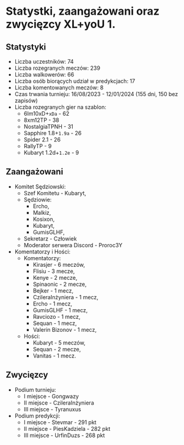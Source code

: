 # Statystki, zaangażowani oraz zwycięzcy XL+yoU 1.

## Statystyki

- Liczba uczestników: 74
- Liczba rozegranych meczów: 239
- Liczba walkowerów: 66
- Liczba osób biorących udział w predykcjach: 17
- Liczba komentowanych meczów: 8
- Czas trwania turnieju: 16/08/2023 - 12/01/2024 (155 dni, 150 bez zapisów)
- Liczba rozegranych gier na szablon:
  * 6lm10xD+`xDa` - 62
  * 8xm12TP - 38
  * NostalgiaTPNH - 31
  * Sapphire 1.8+`1.9a` - 26
  * Spider 2.1 - 26
  * RallyTP - 9
  * Kubaryt 1.2d+`1.2e` - 9

## Zaangażowani

- Komitet Sędziowski:
  * Szef Komitetu - Kubaryt,
  * Sędziowie:
    * Ercho,
    * Malkiz,
    * Kosixon,
    * Kubaryt,
    * GumisGLHF,
  * Sekretarz - Człowiek
  * Moderator serwera Discord - Proroc3Y
- Komentatorzy i Hości:
  * Komentatorzy:
    * Kirasjer - 6 meczów,
    * Flisiu - 3 mecze,
    * Kenye - 2 mecze,
    * Spinaonic - 2 mecze,
    * Bejker - 1 mecz,
    * CzileraInżyniera - 1 mecz,
    * Ercho - 1 mecz,
    * GumisGLHF - 1 mecz,
    * Ravciozo - 1 mecz,
    * Sequan - 1 mecz,
    * Valerin Bizonov - 1 mecz,
  * Hości:
    * Kubaryt - 5 meczów,
    * Sequan - 2 mecze,
    * Vanitas - 1 mecz.

## Zwycięzcy

- Podium turnieju:
  * I miejsce - Gongwazy
  * II miejsce - CzileraInżyniera
  * III miejsce - Tyranuxus
- Podium predykcji:
  * I miejsce - Stevmar - 291 pkt
  * II miejsce - PiesKadziela - 282 pkt
  * III miejsce - UrfinDuzs - 268 pkt
